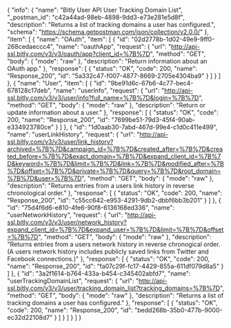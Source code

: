 {
  "info": {
    "name": "Bitly User API User Tracking Domain List",
    "_postman_id": "c42a44ad-98eb-4898-9dd3-e73e281e5d8f",
    "description": "Returns a list of tracking domains a user has configured.",
    "schema": "https://schema.getpostman.com/json/collection/v2.0.0/"
  },
  "item": [
    {
      "name": "OAuth",
      "item": [
        {
          "id": "02d2778b-1d02-49e9-9ff0-268cedaeccc4",
          "name": "oauthApp",
          "request": {
            "url": "http://api-ssl.bitly.com/v3/v3/oauth/app?client_id=%7B%7D",
            "method": "GET",
            "body": {
              "mode": "raw"
            },
            "description": "Return information about an OAuth app."
          },
          "response": [
            {
              "status": "OK",
              "code": 200,
              "name": "Response_200",
              "id": "5a332c47-f007-4877-8669-2705e4304ba9"
            }
          ]
        }
      ]
    },
    {
      "name": "User",
      "item": [
        {
          "id": "9be91d6c-67b6-4c77-bec4-678128c17deb",
          "name": "userInfo",
          "request": {
            "url": "http://api-ssl.bitly.com/v3/v3/user/info?full_name=%7B%7D&login=%7B%7D",
            "method": "GET",
            "body": {
              "mode": "raw"
            },
            "description": "Return or update information about a user."
          },
          "response": [
            {
              "status": "OK",
              "code": 200,
              "name": "Response_200",
              "id": "7699be51-79d3-45f4-90ab-e334923780ce"
            }
          ]
        },
        {
          "id": "1d0aab30-7abd-467d-99e4-c1d0c411e499",
          "name": "userLinkHistory",
          "request": {
            "url": "http://api-ssl.bitly.com/v3/v3/user/link_history?archived=%7B%7D&campaign_id=%7B%7D&created_after=%7B%7D&created_before=%7B%7D&exact_domain=%7B%7D&expand_client_id=%7B%7D&keyword=%7B%7D&limit=%7B%7D&link=%7B%7D&modified_after=%7B%7D&offset=%7B%7D&private=%7B%7D&query=%7B%7D&root_domain=%7B%7D&user=%7B%7D",
            "method": "GET",
            "body": {
              "mode": "raw"
            },
            "description": "Returns entries from a users link history in reverse chronological order."
          },
          "response": [
            {
              "status": "OK",
              "code": 200,
              "name": "Response_200",
              "id": "c55cc642-e953-4291-9db2-dbbf6bb3b201"
            }
          ]
        },
        {
          "id": "75d4f6d6-e810-4fe6-90f8-6136168ed336",
          "name": "userNetworkHistory",
          "request": {
            "url": "http://api-ssl.bitly.com/v3/v3/user/network_history?expand_client_id=%7B%7D&expand_user=%7B%7D&limit=%7B%7D&offset=%7B%7D",
            "method": "GET",
            "body": {
              "mode": "raw"
            },
            "description": "Returns entries from a users network history in reverse chronogical order. (A users network history includes publicly saved links from Twitter and Facebook connections.)"
          },
          "response": [
            {
              "status": "OK",
              "code": 200,
              "name": "Response_200",
              "id": "fa07c29f-fc17-4429-855a-611df079d8a5"
            }
          ]
        },
        {
          "id": "3a2f1614-b764-433a-b454-c345402abfd7",
          "name": "userTrackingDomainList",
          "request": {
            "url": "http://api-ssl.bitly.com/v3/v3/user/tracking_domain_list?tracking_domains=%7B%7D",
            "method": "GET",
            "body": {
              "mode": "raw"
            },
            "description": "Returns a list of tracking domains a user has configured."
          },
          "response": [
            {
              "status": "OK",
              "code": 200,
              "name": "Response_200",
              "id": "bedd268b-35b0-477b-9000-ec32d22108d7"
            }
          ]
        }
      ]
    }
  ]
}